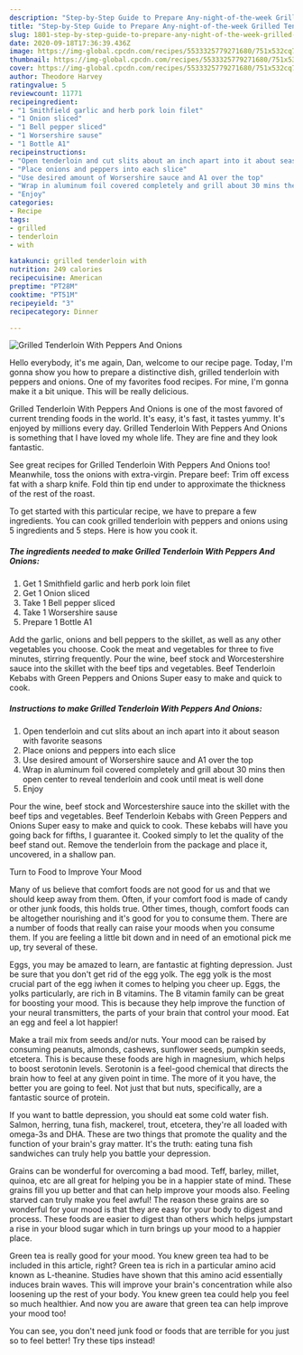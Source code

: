 ```yaml
---
description: "Step-by-Step Guide to Prepare Any-night-of-the-week Grilled Tenderloin With Peppers And Onions"
title: "Step-by-Step Guide to Prepare Any-night-of-the-week Grilled Tenderloin With Peppers And Onions"
slug: 1801-step-by-step-guide-to-prepare-any-night-of-the-week-grilled-tenderloin-with-peppers-and-onions
date: 2020-09-18T17:36:39.436Z
image: https://img-global.cpcdn.com/recipes/5533325779271680/751x532cq70/grilled-tenderloin-with-peppers-and-onions-recipe-main-photo.jpg
thumbnail: https://img-global.cpcdn.com/recipes/5533325779271680/751x532cq70/grilled-tenderloin-with-peppers-and-onions-recipe-main-photo.jpg
cover: https://img-global.cpcdn.com/recipes/5533325779271680/751x532cq70/grilled-tenderloin-with-peppers-and-onions-recipe-main-photo.jpg
author: Theodore Harvey
ratingvalue: 5
reviewcount: 11771
recipeingredient:
- "1 Smithfield garlic and herb pork loin filet"
- "1 Onion sliced"
- "1 Bell pepper sliced"
- "1 Worsershire sause"
- "1 Bottle A1"
recipeinstructions:
- "Open tenderloin and cut slits about an inch apart into it about season with favorite seasons"
- "Place onions and peppers into each slice"
- "Use desired amount of Worsershire sauce and A1 over the top"
- "Wrap in aluminum foil covered completely and grill about 30 mins then open center to reveal tenderloin and cook until meat is well done"
- "Enjoy"
categories:
- Recipe
tags:
- grilled
- tenderloin
- with

katakunci: grilled tenderloin with 
nutrition: 249 calories
recipecuisine: American
preptime: "PT28M"
cooktime: "PT51M"
recipeyield: "3"
recipecategory: Dinner

---
```



![Grilled Tenderloin With Peppers And Onions](https://img-global.cpcdn.com/recipes/5533325779271680/751x532cq70/grilled-tenderloin-with-peppers-and-onions-recipe-main-photo.jpg)

Hello everybody, it's me again, Dan, welcome to our recipe page. Today, I'm gonna show you how to prepare a distinctive dish, grilled tenderloin with peppers and onions. One of my favorites food recipes. For mine, I'm gonna make it a bit unique. This will be really delicious.

Grilled Tenderloin With Peppers And Onions is one of the most favored of current trending foods in the world. It's easy, it's fast, it tastes yummy. It's enjoyed by millions every day. Grilled Tenderloin With Peppers And Onions is something that I have loved my whole life. They are fine and they look fantastic.

See great recipes for Grilled Tenderloin With Peppers And Onions too! Meanwhile, toss the onions with extra-virgin. Prepare beef: Trim off excess fat with a sharp knife. Fold thin tip end under to approximate the thickness of the rest of the roast.


To get started with this particular recipe, we have to prepare a few ingredients. You can cook grilled tenderloin with peppers and onions using 5 ingredients and 5 steps. Here is how you cook it.

<!--inarticleads1-->

##### The ingredients needed to make Grilled Tenderloin With Peppers And Onions:

1. Get 1 Smithfield garlic and herb pork loin filet
1. Get 1 Onion sliced
1. Take 1 Bell pepper sliced
1. Take 1 Worsershire sause
1. Prepare 1 Bottle A1


Add the garlic, onions and bell peppers to the skillet, as well as any other vegetables you choose. Cook the meat and vegetables for three to five minutes, stirring frequently. Pour the wine, beef stock and Worcestershire sauce into the skillet with the beef tips and vegetables. Beef Tenderloin Kebabs with Green Peppers and Onions Super easy to make and quick to cook. 

<!--inarticleads2-->

##### Instructions to make Grilled Tenderloin With Peppers And Onions:

1. Open tenderloin and cut slits about an inch apart into it about season with favorite seasons
1. Place onions and peppers into each slice
1. Use desired amount of Worsershire sauce and A1 over the top
1. Wrap in aluminum foil covered completely and grill about 30 mins then open center to reveal tenderloin and cook until meat is well done
1. Enjoy


Pour the wine, beef stock and Worcestershire sauce into the skillet with the beef tips and vegetables. Beef Tenderloin Kebabs with Green Peppers and Onions Super easy to make and quick to cook. These kebabs will have you going back for fifths, I guarantee it. Cooked simply to let the quality of the beef stand out. Remove the tenderloin from the package and place it, uncovered, in a shallow pan. 

Turn to Food to Improve Your Mood


Many of us believe that comfort foods are not good for us and that we should keep away from them. Often, if your comfort food is made of candy or other junk foods, this holds true. Other times, though, comfort foods can be altogether nourishing and it's good for you to consume them. There are a number of foods that really can raise your moods when you consume them. If you are feeling a little bit down and in need of an emotional pick me up, try several of these.

Eggs, you may be amazed to learn, are fantastic at fighting depression. Just be sure that you don't get rid of the egg yolk. The egg yolk is the most crucial part of the egg iwhen it comes to helping you cheer up. Eggs, the yolks particularly, are rich in B vitamins. The B vitamin family can be great for boosting your mood. This is because they help improve the function of your neural transmitters, the parts of your brain that control your mood. Eat an egg and feel a lot happier!

Make a trail mix from seeds and/or nuts. Your mood can be raised by consuming peanuts, almonds, cashews, sunflower seeds, pumpkin seeds, etcetera. This is because these foods are high in magnesium, which helps to boost serotonin levels. Serotonin is a feel-good chemical that directs the brain how to feel at any given point in time. The more of it you have, the better you are going to feel. Not just that but nuts, specifically, are a fantastic source of protein.

If you want to battle depression, you should eat some cold water fish. Salmon, herring, tuna fish, mackerel, trout, etcetera, they're all loaded with omega-3s and DHA. These are two things that promote the quality and the function of your brain's gray matter. It's the truth: eating tuna fish sandwiches can truly help you battle your depression. 

Grains can be wonderful for overcoming a bad mood. Teff, barley, millet, quinoa, etc are all great for helping you be in a happier state of mind. These grains fill you up better and that can help improve your moods also. Feeling starved can truly make you feel awful! The reason these grains are so wonderful for your mood is that they are easy for your body to digest and process. These foods are easier to digest than others which helps jumpstart a rise in your blood sugar which in turn brings up your mood to a happier place.

Green tea is really good for your mood. You knew green tea had to be included in this article, right? Green tea is rich in a particular amino acid known as L-theanine. Studies have shown that this amino acid essentially induces brain waves. This will improve your brain's concentration while also loosening up the rest of your body. You knew green tea could help you feel so much healthier. And now you are aware that green tea can help improve your mood too!

You can see, you don't need junk food or foods that are terrible for you just so to feel better! Try  these tips  instead!

